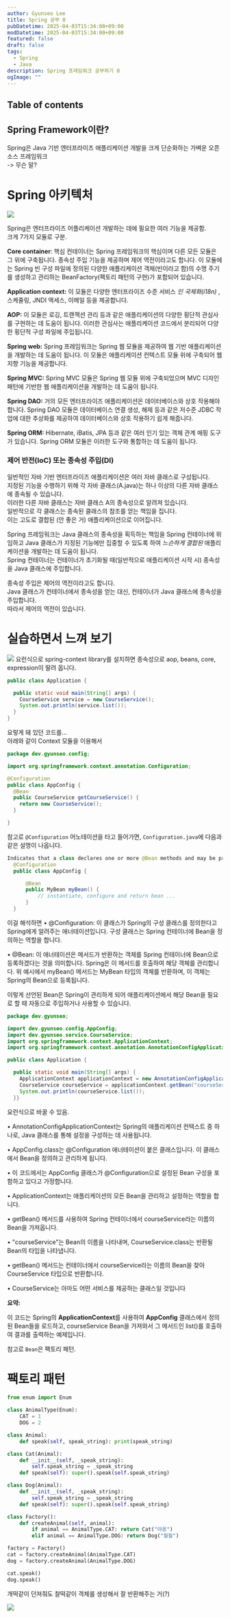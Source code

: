 ```yaml
---
author: Gyunseo Lee
title: Spring 공부 0
pubDatetime: 2025-04-03T15:34:00+09:00
modDatetime: 2025-04-03T15:34:00+09:00
featured: false
draft: false
tags:
  - Spring
  - Java
description: Spring 프레임워크 공부하기 0
ogImage: ""
---
```


## Table of contents

## Spring Framework이란?

Spring은 Java 기반 엔터프라이즈 애플리케이션 개발을 크게 단순화하는 가벼운 오픈 소스 프레임워크  
-> 무슨 말?

# Spring 아키텍처

![](https://res.cloudinary.com/gyunseo-blog/image/upload/f_auto/v1743662239/image_gxugkl.png)

Spring은 엔터프라이즈 어플리케이션 개발하는 데에 필요한 여러 기능을 제공함.  
크게 7가지 모듈로 구분.

**Core container**: 핵심 컨테이너는 Spring 프레임워크의 핵심이며 다른 모든 모듈은 그 위에 구축됩니다. 종속성 주입 기능을 제공하며 제어 역전이라고도 합니다. 이 모듈에는 Spring 빈 구성 파일에 정의된 다양한 애플리케이션 객체(빈이라고 함)의 수명 주기를 생성하고 관리하는 BeanFactory(팩토리 패턴의 구현)가 포함되어 있습니다.

**Application context:** 이 모듈은 다양한 엔터프라이즈 수준 서비스 *인 국제화(i18n)* , 스케줄링, JNDI 액세스, 이메일 등을 제공합니다.

**AOP:** 이 모듈은 로깅, 트랜잭션 관리 등과 같은 애플리케이션의 다양한 횡단적 관심사를 구현하는 데 도움이 됩니다. 이러한 관심사는 애플리케이션 코드에서 분리되어 다양한 횡단적 구성 파일에 주입됩니다.

**Spring web:** Spring 프레임워크는 Spring 웹 모듈을 제공하여 웹 기반 애플리케이션을 개발하는 데 도움이 됩니다. 이 모듈은 애플리케이션 컨텍스트 모듈 위에 구축되어 웹 지향 기능을 제공합니다.

**Spring MVC:** Spring MVC 모듈은 Spring 웹 모듈 위에 구축되었으며 MVC 디자인 패턴에 기반한 웹 애플리케이션을 개발하는 데 도움이 됩니다.

**Spring DAO:** 거의 모든 엔터프라이즈 애플리케이션은 데이터베이스와 상호 작용해야 합니다. Spring DAO 모듈은 데이터베이스 연결 생성, 해제 등과 같은 저수준 JDBC 작업에 대한 추상화를 제공하여 데이터베이스와 상호 작용하기 쉽게 해줍니다.

**Spring ORM:** Hibernate, iBatis, JPA 등과 같은 여러 인기 있는 객체 관계 매핑 도구가 있습니다. Spring ORM 모듈은 이러한 도구와 통합하는 데 도움이 됩니다.

### 제어 반전(IoC) 또는 종속성 주입(DI)

일반적인 자바 기반 엔터프라이즈 애플리케이션은 여러 자바 클래스로 구성됩니다.  
지정된 기능을 수행하기 위해 각 자바 클래스(A.java)는 하나 이상의 다른 자바 클래스에 종속될 수 있습니다.  
이러한 다른 자바 클래스는 자바 클래스 A의 종속성으로 알려져 있습니다.  
일반적으로 각 클래스는 종속된 클래스의 참조를 얻는 책임을 집니다.  
이는 고도로 결합된 (안 좋은 거) 애플리케이션으로 이어집니다.

Spring 프레임워크는 Java 클래스의 종속성을 획득하는 책임을 Spring 컨테이너에 위임하고 Java 클래스가 지정된 기능에만 집중할 수 있도록 하여 *느슨하게 결합된* 애플리케이션을 개발하는 데 도움이 됩니다.  
Spring 컨테이너는 컨테이너가 초기화될 때(일반적으로 애플리케이션 시작 시) 종속성을 Java 클래스에 주입합니다.

종속성 주입은 제어의 역전이라고도 합니다.  
Java 클래스가 컨테이너에서 종속성을 얻는 대신, 컨테이너가 Java 클래스에 종속성을 주입합니다.  
따라서 제어의 역전이 있습니다.

# 실습하면서 느껴 보기

![](https://res.cloudinary.com/gyunseo-blog/image/upload/f_auto/v1743663542/image_k3noao.png)
요런식으로 spring-context library를 설치하면 종속성으로 aop, beans, core, expression이 딸려 옵니다.

```java
public class Application {

  public static void main(String[] args) {
    CourseService service = new CourseService();
    System.out.println(service.list());
  }
}
```

요렇게 돼 있던 코드를...  
아래와 같이 Context 모듈을 이용해서

```java
package dev.gyunseo.config;

import org.springframework.context.annotation.Configuration;

@Configuration
public class AppConfig {
  @Bean
  public CourseService getCourseService() {
    return new CourseService();
  }

}
```

참고로 `@Configuration` 어노테이션을 타고 들어가면, `Configuration.java`에 다음과 같은 설명이 나옵니다.

```java
Indicates that a class declares one or more @Bean methods and may be processed by the Spring container to generate bean definitions and service requests for those beans at runtime, for example:
  @Configuration
  public class AppConfig {

      @Bean
      public MyBean myBean() {
          // instantiate, configure and return bean ...
      }
  }
```

이걸 해석하면
• @Configuration: 이 클래스가 Spring의 구성 클래스를 정의한다고 Spring에게 알려주는 애너테이션입니다. 구성 클래스는 Spring 컨테이너에 Bean을 정의하는 역할을 합니다.

• @Bean: 이 애너테이션은 메서드가 반환하는 객체를 Spring 컨테이너에 Bean으로 등록하겠다는 것을 의미합니다. Spring은 이 메서드를 호출하여 해당 객체를 관리합니다. 위 예시에서 myBean() 메서드는 MyBean 타입의 객체를 반환하며, 이 객체는 Spring의 Bean으로 등록됩니다.

이렇게 선언된 Bean은 Spring이 관리하게 되어 애플리케이션에서 해당 Bean을 필요로 할 때 자동으로 주입하거나 사용할 수 있습니다.

```java
package dev.gyunseo;

import dev.gyunseo.config.AppConfig;
import dev.gyunseo.service.CourseService;
import org.springframework.context.ApplicationContext;
import org.springframework.context.annotation.AnnotationConfigApplicationContext;

public class Application {

  public static void main(String[] args) {
    ApplicationContext applicationContext = new AnnotationConfigApplicationContext(AppConfig.class);
    CourseService courseService = applicationContext.getBean("courseService", CourseService.class);
    System.out.println(courseService.list());
  }}
```

요런식으로 바꿀 수 있음.

• AnnotationConfigApplicationContext는 Spring의 애플리케이션 컨텍스트 중 하나로, Java 클래스를 통해 설정을 구성하는 데 사용됩니다.

• AppConfig.class는 @Configuration 애너테이션이 붙은 클래스입니다. 이 클래스에서 Bean을 정의하고 관리하게 됩니다.

• 이 코드에서는 AppConfig 클래스가 @Configuration으로 설정된 Bean 구성을 포함하고 있다고 가정합니다.

• ApplicationContext는 애플리케이션의 모든 Bean을 관리하고 설정하는 역할을 합니다.

• getBean() 메서드를 사용하여 Spring 컨테이너에서 courseService라는 이름의 Bean을 가져옵니다.

• "courseService"는 Bean의 이름을 나타내며, CourseService.class는 반환될 Bean의 타입을 나타냅니다.

• getBean() 메서드는 컨테이너에서 courseService라는 이름의 Bean을 찾아 CourseService 타입으로 반환합니다.

• CourseService는 아마도 어떤 서비스를 제공하는 클래스일 것입니다

**요약:**

이 코드는 Spring의 **ApplicationContext**를 사용하여 **AppConfig** 클래스에서 정의된 Bean들을 로드하고, courseService Bean을 가져와서 그 메서드인 list()를 호출하여 결과를 출력하는 예제입니다.

참고로 `Bean`은 팩토리 패턴.

# 팩토리 패턴

```python
from enum import Enum

class AnimalType(Enum):
    CAT = 1
    DOG = 2

class Animal:
    def speak(self, speak_string): print(speak_string)

class Cat(Animal):
    def __init__(self, _speak_string):
        self.speak_string = _speak_string
    def speak(self): super().speak(self.speak_string)

class Dog(Animal):
    def __init__(self, _speak_string):
        self.speak_string = _speak_string
    def speak(self): super().speak(self.speak_string)

class Factory():
    def createAnimal(self, animal):
        if animal == AnimalType.CAT: return Cat("야옹")
        elif animal == AnimalType.DOG: return Dog("월월")

factory = Factory()
cat = factory.createAnimal(AnimalType.CAT)
dog = factory.createAnimal(AnimalType.DOG)

cat.speak()
dog.speak()
```

개떡같이 던져줘도 찰떡같이 객체를 생성해서 잘 반환해주는 거(?)

![](https://res.cloudinary.com/gyunseo-blog/image/upload/f_auto/v1743671994/image_svbxfb.png)
